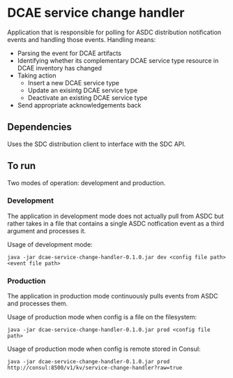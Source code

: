 # DCAE service change handler

Application that is responsible for polling for ASDC distribution notification events and handling those events.  Handling means:

* Parsing the event for DCAE artifacts
* Identifying whether its complementary DCAE service type resource in DCAE inventory has changed
* Taking action
    - Insert a new DCAE service type
    - Update an exisintg DCAE service type
    - Deactivate an existing DCAE service type
* Send appropriate acknowledgements back

## Dependencies

Uses the SDC distribution client to interface with the SDC API.

## To run

Two modes of operation: development and production.

### Development

The application in development mode does not actually pull from ASDC but rather takes in a file that contains a single ASDC notfication event as a third argument and processes it.

Usage of development mode:

```
java -jar dcae-service-change-handler-0.1.0.jar dev <config file path> <event file path>
```

### Production

The application in production mode continuously pulls events from ASDC and processes them.

Usage of production mode when config is a file on the filesystem:

```
java -jar dcae-service-change-handler-0.1.0.jar prod <config file path>
```

Usage of production mode when config is remote stored in Consul:

```
java -jar dcae-service-change-handler-0.1.0.jar prod http://consul:8500/v1/kv/service-change-handler?raw=true
```
